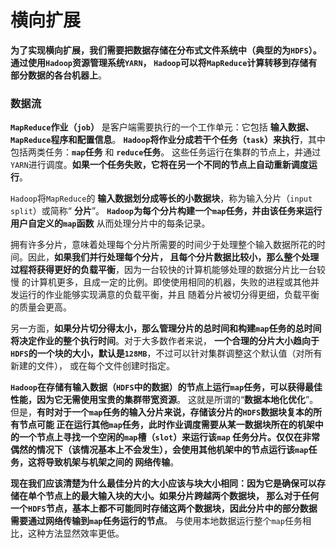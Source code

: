 横向扩展
=======================================================================
**为了实现横向扩展，我们需要把数据存储在分布式文件系统中（典型的为`HDFS`）。通过使用`Hadoop`资源管理系统`YARN`，
`Hadoop`可以将`MapReduce`计算转移到存储有部分数据的各台机器上**。

### 数据流
**`MapReduce`作业（`job`）** 是客户端需要执行的一个工作单元：它包括 **输入数据、`MapReduce`程序和配置信息**。
**`Hadoop`将作业分成若干个任务（`task`）来执行**，其中包括两类任务：**`map`任务** 和 **`reduce`任务**。
这些任务运行在集群的节点上，并通过`YARN`进行调度。**如果一个任务失败，它将在另一个不同的节点上自动重新调度运行**。

`Hadoop`将`MapReduce`的 **输入数据划分成等长的小数据块**，称为输入分片（`input split`）或简称“ **分片**”。
**`Hadoop`为每个分片构建一个`map`任务，并由该任务来运行用户自定义的`map`函数** 从而处理分片中的每条记录。

拥有许多分片，意味着处理每个分片所需要的时间少于处理整个输入数据所花的时间。因此，**如果我们并行处理每个分片，
且每个分片数据比较小，那么整个处理过程将获得更好的负载平衡**，因为一台较快的计算机能够处理的数据分片比一台较慢
的计算机更多，且成一定的比例。即使使用相同的机器，失败的进程或其他并发运行的作业能够实现满意的负载平衡，并且
随着分片被切分得更细，负载平衡的质量会更高。

另一方面，**如果分片切分得太小，那么管理分片的总时间和构建`map`任务的总时间将决定作业的整个执行时间**。对于大多数作者来说，
**一个合理的分片大小趋向于`HDFS`的一个块的大小，默认是`128MB`**，不过可以针对集群调整这个默认值（对所有新建的文件），
或在每个文件创建时指定。

**`Hadoop`在存储有输入数据（`HDFS`中的数据）的节点上运行`map`任务，可以获得最佳性能，因为它无需使用宝贵的集群带宽资源**。
这就是所谓的“**数据本地化优化**”。但是，**有时对于一个`map`任务的输入分片来说，存储该分片的`HDFS`数据块复本的所有节点可能
正在运行其他`map`任务，此时作业调度需要从某一数据块所在的机架中的一个节点上寻找一个空闲的`map`槽（`slot`）来运行该`map`
任务分片。仅仅在非常偶然的情况下（该情况基本上不会发生），会使用其他机架中的节点运行该`map`任务，这将导致机架与机架之间的
网络传输**。

**现在我们应该清楚为什么最佳分片的大小应该与块大小相同：因为它是确保可以存储在单个节点上的最大输入块的大小。如果分片跨越两个数据块，
那么对于任何一个`HDFS`节点，基本上都不可能同时存储这两个数据块，因此分片中的部分数据需要通过网络传输到`map`任务运行的节点**。
与使用本地数据运行整个`map`任务相比，这种方法显然效率更低。
















